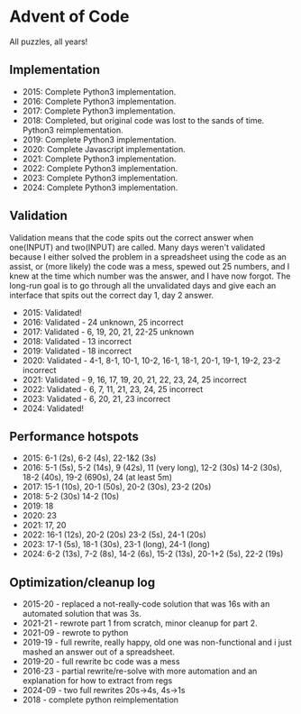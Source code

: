 # Advent of Code
All puzzles, all years!

## Implementation
- 2015: Complete Python3 implementation.
- 2016: Complete Python3 implementation.
- 2017: Complete Python3 implementation.
- 2018: Completed, but original code was lost to the sands of time. Python3 reimplementation.
- 2019: Complete Python3 implementation.
- 2020: Complete Javascript implementation.
- 2021: Complete Python3 implementation.
- 2022: Complete Python3 implementation.
- 2023: Complete Python3 implementation.
- 2024: Complete Python3 implementation.

## Validation
Validation means that the code spits out the correct answer when one(INPUT) and
two(INPUT) are called. Many days weren't validated because I either solved the
problem in a spreadsheet using the code as an assist, or (more likely) the code
was a mess, spewed out 25 numbers, and I knew at the time which number was the
answer, and I have now forgot. The long-run goal is to go through all the
unvalidated days and give each an interface that spits out the correct day 1,
day 2 answer. 
- 2015: Validated!
- 2016: Validated - 24 unknown, 25 incorrect
- 2017: Validated - 6, 19, 20, 21, 22-25 unknown
- 2018: Validated - 13 incorrect
- 2019: Validated - 18 incorrect
- 2020: Validated - 4-1, 8-1, 10-1, 10-2, 16-1, 18-1, 20-1, 19-1, 19-2, 23-2 incorrect
- 2021: Validated - 9, 16, 17, 19, 20, 21, 22, 23, 24, 25 incorrect
- 2022: Validated - 6, 7, 11, 21, 23, 24, 25 incorrect
- 2023: Validated - 6, 20, 21, 23 incorrect
- 2024: Validated!

## Performance hotspots
- 2015: 6-1 (2s), 6-2 (4s), 22-1&2 (3s)
- 2016: 5-1 (5s), 5-2 (14s), 9 (42s), 11 (very long), 12-2 (30s) 14-2 (30s), 18-2 (40s), 19-2 (690s), 24 (at least 5m)
- 2017: 15-1 (10s),  20-1 (50s), 20-2 (30s), 23-2 (20s) 
- 2018: 5-2 (30s) 14-2 (10s)
- 2019: 18
- 2020: 23
- 2021: 17, 20
- 2022: 16-1 (12s), 20-2 (20s) 23-2 (5s), 24-1 (20s)
- 2023: 17-1 (5s), 18-1 (30s), 23-1 (long), 24-1 (long)
- 2024: 6-2 (13s), 7-2 (8s), 14-2 (6s), 15-2 (13s), 20-1+2 (5s), 22-2 (19s)

## Optimization/cleanup log
- 2015-20 - replaced a not-really-code solution that was 16s with an automated solution that was 3s.
- 2021-21 - rewrote part 1 from scratch, minor cleanup for part 2.
- 2021-09 - rewrote to python
- 2019-19 - full rewrite, really happy, old one was non-functional and i just mashed an answer out of a spreadsheet.
- 2019-20 - full rewrite bc code was a mess
- 2016-23 - partial rewrite/re-solve with more automation and an explanation for how to extract from regs
- 2024-09 - two full rewrites 20s->4s, 4s->1s
- 2018 - complete python reimplementation